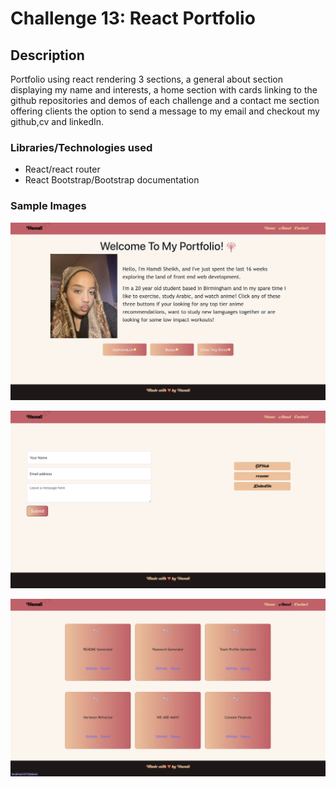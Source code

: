 # Challenge 13: React Portfolio

## Description
Portfolio using react rendering 3 sections, a general about section displaying my name and interests, a home section with cards linking to the github repositories and demos of each challenge and a contact me section offering clients the option to send a message to my email and checkout my github,cv and linkedIn.


### Libraries/Technologies used
- React/react router
- React Bootstrap/Bootstrap documentation


### Sample Images
![alt text](<Screenshot 2024-02-28 at 22.16.21.png>)

![alt text](<Screenshot 2024-02-28 at 22.21.20.png>)

![alt text](<Screenshot 2024-02-28 at 22.15.45.png>)


### 



### 


